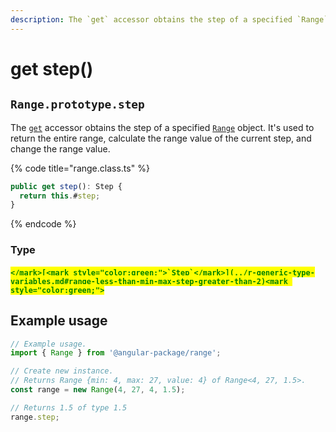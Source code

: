 ```yaml
---
description: The `get` accessor obtains the step of a specified `Range` object
---
```


# get step()

## `Range.prototype.step`

The [`get`](https://developer.mozilla.org/en-US/docs/Web/JavaScript/Reference/Functions/get) accessor obtains the step of a specified [`Range`](broken-reference) object. It's used to return the entire range, calculate the range value of the current step, and change the range value.

{% code title="range.class.ts" %}
```typescript
public get step(): Step {
  return this.#step;
}
```
{% endcode %}

### Type

#### <mark style="color:green;">``</mark>[<mark style="color:green;">`Step`</mark>](../r-generic-type-variables.md#range-less-than-min-max-step-greater-than-2)<mark style="color:green;">``</mark>

## Example usage

```typescript
// Example usage.
import { Range } from '@angular-package/range';

// Create new instance.
// Returns Range {min: 4, max: 27, value: 4} of Range<4, 27, 1.5>.
const range = new Range(4, 27, 4, 1.5);

// Returns 1.5 of type 1.5
range.step;
```
